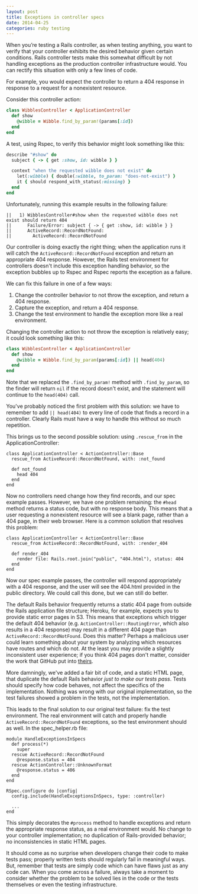 ```yaml
---
layout: post
title: Exceptions in controller specs
date: 2014-04-25
categories: ruby testing
---
```


When you’re testing a Rails controller, as when testing anything, you want to verify that your controller exhibits the desired behavior given certain conditions.  Rails controller tests make this somewhat difficult by not handling exceptions as the production controller infrastructure would.  You can rectify this situation with only a few lines of code.

For example, you would expect the controller to return a 404 response in response to a request for a nonexistent resource.

Consider this controller action:

```ruby
class WibblesController < ApplicationController
  def show
    @wibble = Wibble.find_by_param!(params[:id])
  end
end
```

A test, using Rspec, to verify this behavior might look something like this:

```ruby
describe "#show" do
  subject { -> { get :show, id: wibble } }

  context "when the requested wibble does not exist" do
    let(:wibble) { double(:wibble, to_param: "does-not-exist") }
    it { should respond_with_status(:missing) }
  end
end
```

Unfortunately, running this example results in the following failure:

```
||   1) WibblesController#show when the requested wibble does not exist should return 404
||      Failure/Error: subject { -> { get :show, id: wibble } }
||      ActiveRecord::RecordNotFound:
||        ActiveRecord::RecordNotFound
```

Our controller is doing exactly the right thing; when the application runs it will catch the `ActiveRecord::RecordNotFound` exception and return an appropriate 404 response.  However, the Rails test environment for controllers doesn't include this exception handling behavior, so the exception bubbles up to Rspec and Rspec reports the exception as a failure.

We can fix this failure in one of a few ways:

1. Change the controller behavior to not throw the exception, and return a 404 response.
2. Capture the exception, and return a 404 response.
3. Change the test environment to handle the exception more like a real environment.

Changing the controller action to not throw the exception is relatively easy; it could look something like this:

```ruby
class WibblesController < ApplicationController
  def show
    @wibble = Wibble.find_by_param(params[:id]) || head(404)
  end
end
```

Note that we replaced the `.find_by_param!` method with `.find_by_param`, so the finder will return `nil` if the record doesn't exist, and the statement will continue to the `head(404)` call.

You've probably noticed the first problem with this solution: we have to remember to add `|| head(404)` to every line of code that finds a record in a controller.  Clearly Rails must have a way to handle this without so much repetition.

This brings us to the second possible solution: using `.rescue_from` in the ApplicationController:

    class ApplicationController < ActionController::Base
      rescue_from ActiveRecord::RecordNotFound, with: :not_found

      def not_found
        head 404
      end
    end

Now no controllers need change how they find records, and our spec example passes.  However, we have one problem remaining: the `#head` method returns a status code, but with no response body.  This means that a user requesting a nonexistent resource will see a blank page, rather than a 404 page, in their web browser.  Here is a common solution that resolves this problem:

    class ApplicationController < ActionController::Base
      rescue_from ActiveRecord::RecordNotFound, with: :render_404

      def render_404
        render file: Rails.root.join("public", "404.html"), status: 404
      end
    end

Now our spec example passes, the controller will respond appropriately with a 404 response, and the user will see the 404.html provided in the public directory.  We could call this done, but we can still do better.

The default Rails behavior frequently returns a static 404 page from outside the Rails application file structure; Heroku, for example, expects you to provide static error pages in S3.  This means that exceptions which trigger the default 404 behavior (e.g. `ActionController::RoutingError`, which also results in a 404 response) may result in a different 404 page than `ActiveRecord::RecordNotFound`.  Does this matter?  Perhaps a malicious user could learn something about your system by analyzing which resources have routes and which do not.  At the least you may provide a slightly inconsistent user experience; if you think 404 pages don't matter, consider the work that GitHub put into [theirs](https://github.com/404).

More damningly, we've added a fair bit of code, and a static HTML page, that duplicate the default Rails behavior *just to make our tests pass*.  Tests should specify how code behaves, not affect the specifics of the implementation.  Nothing was wrong with our original implementation, so the test failures showed a problem in the tests, not the implementation.

This leads to the final solution to our original test failure: fix the test environment.  The real environment will catch and properly handle `ActiveRecord::RecordNotFound` exceptions, so the test environment should as well.  In the spec_helper.rb file:

    module HandleExceptionsInSpecs
      def process(*)
        super
      rescue ActiveRecord::RecordNotFound
        @response.status = 404
      rescue ActionController::UnknownFormat
        @response.status = 406
      end
    end

    RSpec.configure do |config|
      config.include(HandleExceptionsInSpecs, type: :controller)

      ...
    end

This simply decorates the `#process` method to handle exceptions and return the appropriate response status, as a real environment would.  No change to your controller implementation; no duplication of Rails-provided behavior; no inconsistencies in static HTML pages.

It should come as no surprise when developers change their code to make tests pass; properly written tests should regularly fail in meaningful ways.  But, remember that tests are simply code which can have flaws just as any code can.  When you come across a failure, always take a moment to consider whether the problem to be solved lies in the code or the tests themselves or even the testing infrastructure.

